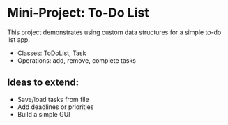 # Mini-Project: To-Do List

This project demonstrates using custom data structures for a simple to-do list app.
- Classes: ToDoList, Task
- Operations: add, remove, complete tasks

## Ideas to extend:
- Save/load tasks from file
- Add deadlines or priorities
- Build a simple GUI
